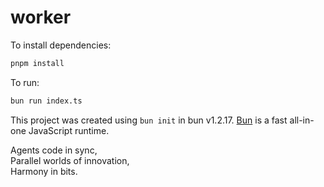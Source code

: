 # worker

To install dependencies:

```bash
pnpm install
```

To run:

```bash
bun run index.ts
```

This project was created using `bun init` in bun v1.2.17. [Bun](https://bun.sh) is a fast all-in-one JavaScript runtime.

Agents code in sync,  
Parallel worlds of innovation,  
Harmony in bits.
